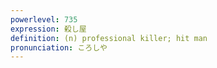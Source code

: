 ```yaml
---
powerlevel: 735
expression: 殺し屋
definition: (n) professional killer; hit man
pronunciation: ころしや
---
```

